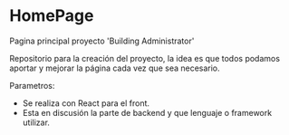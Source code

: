 # HomePage
Pagina principal proyecto 'Building Administrator'

Repositorio para la creación del proyecto, la idea es que todos podamos aportar y mejorar la página cada vez que sea necesario.

Parametros:

- Se realiza con React para el front.
- Esta en discusión la parte de backend y que lenguaje o framework utilizar.